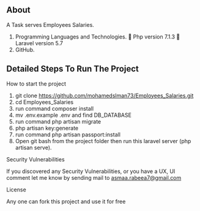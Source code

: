 ## About

A Task serves Employees Salaries.

1. Programming Languages and Technologies.
 Php version 7.1.3
 Laravel version 5.7
2. GitHub.
  
  ## Detailed Steps To Run The Project
  How to start the project

1) git clone https://github.com/mohamedslman73/Employees_Salaries.git
2) cd Employees_Salaries
3) run command composer install
4) mv .env.example .env and find DB_DATABASE
5) run command php artisan migrate 
7) php artisan key:generate
8) run command php artisan passport:install
6) Open git bash from the project folder then run this laravel server (php artisan serve).


Security Vulnerabilities

If you discovered any Security Vulnerabilities, or you have a UX, UI comment let me know by sending mail to asmaa.rabeea7@gmail.com

License

Any one can fork this project and use it for free
